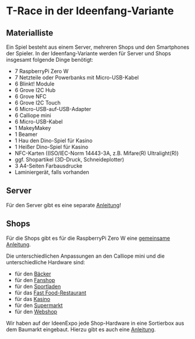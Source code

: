 # T-Race in der Ideenfang-Variante
## Materialliste
Ein Spiel besteht aus einem Server, mehreren Shops und den Smartphones der Spieler. In der Ideenfang-Variante werden für Server und Shops insgesamt folgende Dinge benötigt:

- 7 RaspberryPi Zero W 
- 7 Netzteile oder Powerbanks mit Micro-USB-Kabel 
- 6 Blinkt! Module
- 6 Grove I2C Hub
- 6 Grove NFC
- 6 Grove I2C Touch
- 6 Micro-USB-auf-USB-Adapter
- 6 Calliope mini
- 6 Micro-USB-Kabel
- 1 MakeyMakey
- 1 Beamer
- 1 Hau den Dino-Spiel für Kasino
- 1 Heißer Dino-Spiel für Kasino
- NFC-Karten ((ISO/IEC-Norm 14443-3A, z.B. Mifare(R) Ultralight(R))
- ggf. Shopartikel (3D-Druck, Schneideplotter)
- 3 A4-Seiten Farbausdrucke
- Laminiergerät, falls vorhanden


## Server
Für den Server gibt es eine separate [Anleitung](installation_server.md)!

## Shops

Für die Shops gibt es für die RaspberryPi Zero W eine [gemeinsame Anleitung](installation_shops.md).

Die unterschiedlichen Anpassungen an den Calliope mini und die unterschiedliche Hardware sind:

- für den [Bäcker](installation_bäcker.md)
- für den [Fanshop](installation_fanshop.md)
- für den [Sportladen](installation_sportladen.md)
- für das [Fast Food-Restaurant](installation_fastfood.md)
- für das [Kasino](installation_kasino.md)
- für den [Supermarkt](installation_supermarkt.md)
- für den [Webshop](installation_webshop.md)

Wir haben auf der IdeenExpo jede Shop-Hardware in eine Sortierbox aus dem Baumarkt eingebaut. Hierzu gibt es auch eine [Anleitung](sortierbox_shops.md).  
